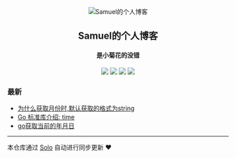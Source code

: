 <p align="center"><img alt="Samuel的个人博客" src="https://static.b3log.org/images/brand/solo-32.png"></p><h2 align="center">
Samuel的个人博客
</h2>

<h4 align="center">是小菊花的没错</h4>
<p align="center"><a title="Samuel的个人博客" target="_blank" href="https://github.com/sunjvhui/solo-blog"><img src="https://img.shields.io/github/last-commit/sunjvhui/solo-blog.svg?style=flat-square&color=FF9900"></a>
<a title="GitHub repo size in bytes" target="_blank" href="https://github.com/sunjvhui/solo-blog"><img src="https://img.shields.io/github/repo-size/sunjvhui/solo-blog.svg?style=flat-square"></a>
<a title="Solo Version" target="_blank" href="https://github.com/b3log/solo/releases"><img src="https://img.shields.io/badge/solo-3.6.3-f1e05a.svg?style=flat-square&color=blueviolet"></a>
<a title="Hits" target="_blank" href="https://github.com/b3log/hits"><img src="https://hits.b3log.org/sunjvhui/solo-blog.svg"></a></p>

### 最新

* [为什么获取月份时,默认获取的格式为string](http://www.sunjuhui.top/articles/2019/07/22/1563788701809.html)
* [Go 标准库介绍: time](http://www.sunjuhui.top/articles/2019/07/22/1563777042709.html)
* [go获取当前的年月日](http://www.sunjuhui.top/articles/2019/07/19/1563527565314.html)



---

本仓库通过 [Solo](https://github.com/b3log/solo) 自动进行同步更新 ❤️ 